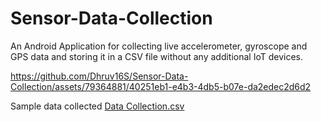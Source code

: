 # Sensor-Data-Collection

An Android Application for collecting live accelerometer, gyroscope and GPS data and storing it in a CSV file without any additional IoT devices.

https://github.com/Dhruv16S/Sensor-Data-Collection/assets/79364881/40251eb1-e4b3-4db5-b07e-da2edec2d6d2

Sample data collected
[Data Collection.csv](https://github.com/Dhruv16S/Sensor-Data-Collection/files/13186156/Data.Collection.csv)
